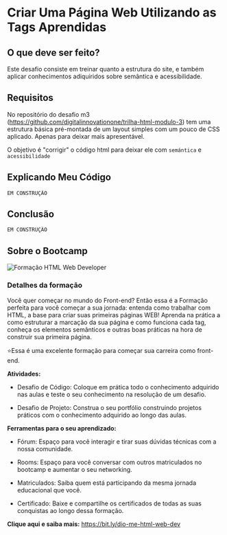 # Criar Uma Página Web Utilizando as Tags Aprendidas

## O que deve ser feito?

Este desafio consiste em treinar quanto a estrutura do site, e também aplicar conhecimentos adiquiridos sobre semântica e acessibilidade.

## Requisitos

No repositório do desafio m3 (https://github.com/digitalinnovationone/trilha-html-modulo-3) tem uma estrutura básica pré-montada de um layout simples com um pouco de CSS aplicado. Apenas para deixar mais apresentável.

O objetivo é "corrigir" o código html para deixar ele com `semántica` e `acessibilidade`

## Explicando Meu Código

```
EM CONSTRUÇÃO
```

## Conclusão

```
EM CONSTRUÇÃO
```

## Sobre o Bootcamp
![Formação HTML Web Developer](https://hermes.dio.me/tracks/cover/8696d681-011b-4860-a19e-575ac016c00e.png)

### Detalhes da formação
Você quer começar no mundo do Front-end? Então essa é a Formação perfeita para você começar a sua jornada: entenda como trabalhar com HTML, a base para criar suas primeiras páginas WEB! Aprenda na prática a como estruturar a marcação da sua página e como funciona cada tag, conheça os elementos semânticos e outras boas práticas na hora de construir sua primeira página.

⭐Essa é uma excelente formação para começar sua carreira como front-end.

__Atividades:__
- Desafio de Código: Coloque em prática todo o conhecimento adquirido nas aulas e teste o seu conhecimento na resolução de um desafio.

- Desafio de Projeto: Construa o seu portfólio construindo projetos práticos com o conhecimento adquirido ao longo das aulas.


__Ferramentas para o seu aprendizado:__
- Fórum: Espaço para você interagir e tirar suas dúvidas técnicas com a nossa comunidade.

- Rooms: Espaço para você conversar com outros matriculados no bootcamp e aumentar o seu networking.

- Matriculados: Saiba quem está participando da mesma jornada educacional que você.

- Certificado: Baixe e compartilhe os certificados de todas as suas conquistas ao longo dessa formação.


__Clique aqui e saiba mais:__
https://bit.ly/dio-me-html-web-dev
